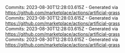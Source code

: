 Commits: 2023-08-30T12:28:03.615Z - Generated via https://github.com/marketplace/actions/artificial-grass
<br>
Commits: 2023-08-30T12:28:03.615Z - Generated via https://github.com/marketplace/actions/artificial-grass
<br>
Commits: 2023-08-30T12:28:03.615Z - Generated via https://github.com/marketplace/actions/artificial-grass
<br>
Commits: 2023-08-30T12:28:03.615Z - Generated via https://github.com/marketplace/actions/artificial-grass
<br>
